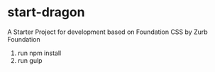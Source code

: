 # start-dragon
A Starter Project for development based on Foundation CSS by Zurb Foundation

1. run npm install
2. run gulp
